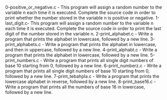 0-positive_or_negative.c - This program will assign a random number to the variable n each time it is executed. Complete the source code in order to print whether the number stored in the variable n is positive or negative.
1-last_digit.c- This program will assign a random number to the variable n each time it is executed. Complete the source code in order to print the last digit of the number stored in the variable n.
2-print_alphabet.c - Write a program that prints the alphabet in lowercase, followed by a new line.
3-print_alphabets.c - Write a program that prints the alphabet in lowercase, and then in uppercase, followed by a new line.
4-print_alphabt.c - Write a program that prints the alphabet in lowercase, followed by a new line.
5-print_numbers.c - Write a program that prints all single digit numbers of base 10 starting from 0, followed by a new line.
6-print_numberz.c - Write a program that prints all single digit numbers of base 10 starting from 0, followed by a new line.
7-print_tebahpla.c - Write a program that prints the lowercase alphabet in reverse, followed by a new line.
8-print_base16.c - Write a program that prints all the numbers of base 16 in lowercase, followed by a new line.
